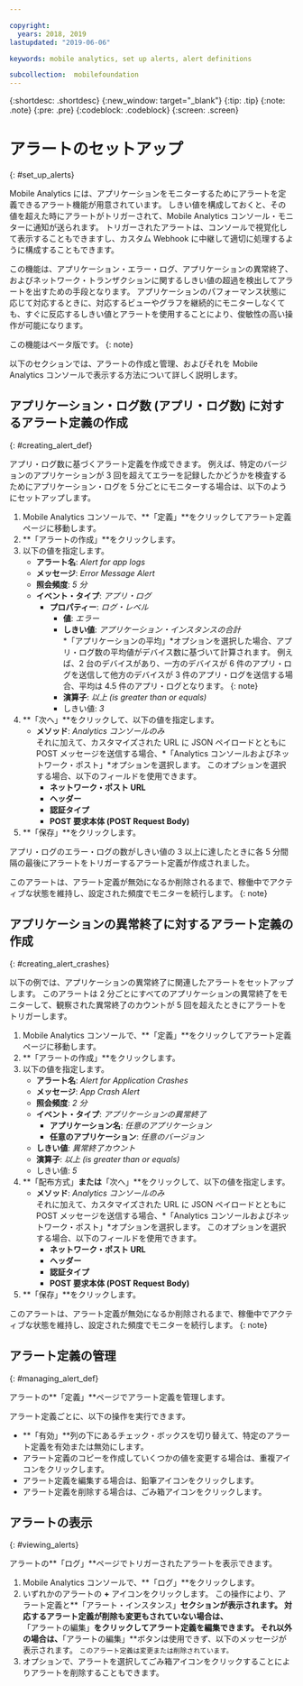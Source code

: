 ```yaml
---

copyright:
  years: 2018, 2019
lastupdated: "2019-06-06"

keywords: mobile analytics, set up alerts, alert definitions

subcollection:  mobilefoundation
---
```


{:shortdesc: .shortdesc}
{:new_window: target="_blank"}
{:tip: .tip}
{:note: .note}
{:pre: .pre}
{:codeblock: .codeblock}
{:screen: .screen}

# アラートのセットアップ
{: #set_up_alerts}

Mobile Analytics には、アプリケーションをモニターするためにアラートを定義できるアラート機能が用意されています。 しきい値を構成しておくと、その値を超えた時にアラートがトリガーされて、Mobile Analytics コンソール・モニターに通知が送られます。 トリガーされたアラートは、コンソールで視覚化して表示することもできますし、カスタム Webhook に中継して適切に処理するように構成することもできます。

この機能は、アプリケーション・エラー・ログ、アプリケーションの異常終了、およびネットワーク・トランザクションに関するしきい値の超過を検出してアラートを出すための手段となります。 アプリケーションのパフォーマンス状態に応じて対応するときに、対応するビューやグラフを継続的にモニターしなくても、すぐに反応するしきい値とアラートを使用することにより、俊敏性の高い操作が可能になります。

この機能はベータ版です。
{: note}

以下のセクションでは、アラートの作成と管理、およびそれを Mobile Analytics コンソールで表示する方法について詳しく説明します。

## アプリケーション・ログ数 (アプリ・ログ数) に対するアラート定義の作成
{: #creating_alert_def}

アプリ・ログ数に基づくアラート定義を作成できます。  例えば、特定のバージョンのアプリケーションが 3 回を超えてエラーを記録したかどうかを検査するためにアプリケーション・ログを 5 分ごとにモニターする場合は、以下のようにセットアップします。

1.  Mobile Analytics コンソールで、**「定義」**をクリックしてアラート定義ページに移動します。
2.  **「アラートの作成」**をクリックします。
3.  以下の値を指定します。
    * **アラート名**: *Alert for app logs*
    * **メッセージ**: *Error Message Alert*
    * **照会頻度**: *5 分*
    * **イベント・タイプ**: *アプリ・ログ*
        * **プロパティー**: *ログ・レベル*
            * **値**: *エラー*
            * **しきい値**: *アプリケーション・インスタンスの合計*<br/>
              *「アプリケーションの平均」*オプションを選択した場合、アプリ・ログ数の平均値がデバイス数に基づいて計算されます。 例えば、2 台のデバイスがあり、一方のデバイスが 6 件のアプリ・ログを送信して他方のデバイスが 3 件のアプリ・ログを送信する場合、平均は 4.5 件のアプリ・ログとなります。
              {: note}
            * **演算子**: *以上 (is greater than or equals)*
            * しきい値: *3*
4.  **「次へ」**をクリックして、以下の値を指定します。
    * **メソッド**: *Analytics コンソールのみ*<br/>
      それに加えて、カスタマイズされた URL に JSON ペイロードとともに POST メッセージを送信する場合、*「Analytics コンソールおよびネットワーク・ポスト」*オプションを選択します。 このオプションを選択する場合、以下のフィールドを使用できます。
      * **ネットワーク・ポスト URL**
      * **ヘッダー**
      * **認証タイプ**
      * **POST 要求本体 (POST Request Body)**
5. **「保存」**をクリックします。  

アプリ・ログのエラー・ログの数がしきい値の 3 以上に達したときに各 5 分間隔の最後にアラートをトリガーするアラート定義が作成されました。

このアラートは、アラート定義が無効になるか削除されるまで、稼働中でアクティブな状態を維持し、設定された頻度でモニターを続行します。
{: note}

## アプリケーションの異常終了に対するアラート定義の作成
{: #creating_alert_crashes}

以下の例では、アプリケーションの異常終了に関連したアラートをセットアップします。  このアラートは 2 分ごとにすべてのアプリケーションの異常終了をモニターして、観察された異常終了のカウントが 5 回を超えたときにアラートをトリガーします。

1.  Mobile Analytics コンソールで、**「定義」**をクリックしてアラート定義ページに移動します。
2.  **「アラートの作成」**をクリックします。
3.  以下の値を指定します。
    * **アラート名**: *Alert for Application Crashes*
    * **メッセージ**: *App Crash Alert*
    * **照会頻度**: *2 分*
    * **イベント・タイプ**: *アプリケーションの異常終了*
        * **アプリケーション名**: *任意のアプリケーション*
        * **任意のアプリケーション**: *任意のバージョン*
    * **しきい値**: *異常終了カウント*
    * **演算子**: *以上 (is greater than or equals)*
    * しきい値: *5*
4.  **「配布方式」**または**「次へ」**をクリックして、以下の値を指定します。
    * **メソッド**: *Analytics コンソールのみ*<br/>
      それに加えて、カスタマイズされた URL に JSON ペイロードとともに POST メッセージを送信する場合、*「Analytics コンソールおよびネットワーク・ポスト」*オプションを選択します。 このオプションを選択する場合、以下のフィールドを使用できます。
      * **ネットワーク・ポスト URL**
      * **ヘッダー**
      * **認証タイプ**
      * **POST 要求本体 (POST Request Body)**
5. **「保存」**をクリックします。  

このアラートは、アラート定義が無効になるか削除されるまで、稼働中でアクティブな状態を維持し、設定された頻度でモニターを続行します。
{: note}

## アラート定義の管理
{: #managing_alert_def}

アラートの**「定義」**ページでアラート定義を管理します。

アラート定義ごとに、以下の操作を実行できます。
* **「有効」**列の下にあるチェック・ボックスを切り替えて、特定のアラート定義を有効または無効にします。
* アラート定義のコピーを作成していくつかの値を変更する場合は、重複アイコンをクリックします。
* アラート定義を編集する場合は、鉛筆アイコンをクリックします。
* アラート定義を削除する場合は、ごみ箱アイコンをクリックします。

## アラートの表示
{: #viewing_alerts}

アラートの**「ログ」**ページでトリガーされたアラートを表示できます。

1.  Mobile Analytics コンソールで、**「ログ」**をクリックします。
2.  いずれかのアラートの **+** アイコンをクリックします。 この操作により、アラート定義と**「アラート・インスタンス」**セクションが表示されます。
    対応するアラート定義が削除も変更もされていない場合は、**「アラートの編集」**をクリックしてアラート定義を編集できます。 それ以外の場合は、**「アラートの編集」**ボタンは使用できず、以下のメッセージが表示されます。
    `このアラート定義は変更または削除されています。`
3.  オプションで、アラートを選択してごみ箱アイコンをクリックすることによりアラートを削除することもできます。
